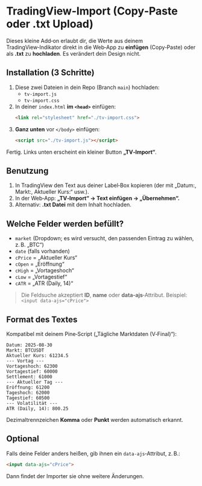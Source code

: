 # TradingView‑Import (Copy‑Paste oder .txt Upload)

Dieses kleine Add‑on erlaubt dir, die Werte aus deinem TradingView‑Indikator direkt in die Web‑App zu **einfügen** (Copy‑Paste) oder als **.txt** zu **hochladen**. Es verändert dein Design nicht.

## Installation (3 Schritte)
1) Diese zwei Dateien in dein Repo (Branch `main`) hochladen:
   - `tv-import.js`
   - `tv-import.css`
2) In deiner `index.html` **im `<head>`** einfügen:
   ```html
   <link rel="stylesheet" href="./tv-import.css">
   ```
3) **Ganz unten** vor `</body>` einfügen:
   ```html
   <script src="./tv-import.js"></script>
   ```

Fertig. Links unten erscheint ein kleiner Button **„TV‑Import“**.

## Benutzung
1) In TradingView den Text aus deiner Label‑Box kopieren (der mit „Datum:, Markt:, Aktueller Kurs:“ usw.).
2) In der Web‑App: **„TV‑Import“ → Text einfügen → „Übernehmen“.**
3) Alternativ: **.txt Datei** mit dem Inhalt hochladen.

## Welche Felder werden befüllt?
- `market` (Dropdown; es wird versucht, den passenden Eintrag zu wählen, z. B. „BTC“)
- `date` (falls vorhanden)
- `cPrice` = „Aktueller Kurs“
- `cOpen`  = „Eröffnung“
- `cHigh`  = „Vortageshoch“
- `cLow`   = „Vortagestief“
- `cATR`   = „ATR (Daily, 14)“

> Die Feldsuche akzeptiert **ID**, **name** oder **data-ajs**‑Attribut. Beispiel: `<input data-ajs="cPrice">`

## Format des Textes
Kompatibel mit deinem Pine‑Script („Tägliche Marktdaten (V‑Final)“):
```
Datum: 2025-08-30
Markt: BTCUSDT
Aktueller Kurs: 61234.5
--- Vortag ---
Vortageshoch: 62300
Vortagestief: 60000
Settlement: 61000
--- Aktueller Tag ---
Eröffnung: 61200
Tageshoch: 62000
Tagestief: 60500
--- Volatilität ---
ATR (Daily, 14): 800.25
```
Dezimaltrennzeichen **Komma** oder **Punkt** werden automatisch erkannt.

## Optional
Falls deine Felder anders heißen, gib ihnen ein `data-ajs`‑Attribut, z. B.:
```html
<input data-ajs="cPrice">
```
Dann findet der Importer sie ohne weitere Änderungen.
